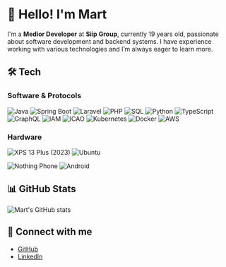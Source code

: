 # 👋 Hello! I'm Mart

I'm a **Medior Developer** at **Siip Group**, currently 19 years old, passionate about software development and backend systems. I have experience working with various technologies and I’m always eager to learn more.

## 🛠️ Tech

### Software & Protocols

![Java](https://img.shields.io/badge/Java-ED8B00?style=for-the-badge&logo=java&logoColor=white)
![Spring Boot](https://img.shields.io/badge/Spring%20Boot-6DB33F?style=for-the-badge&logo=spring-boot&logoColor=white)
![Laravel](https://img.shields.io/badge/Laravel-FF2D20?style=for-the-badge&logo=laravel&logoColor=white)
![PHP](https://img.shields.io/badge/PHP-777BB4?style=for-the-badge&logo=php&logoColor=white)
![SQL](https://img.shields.io/badge/SQL-00758F?style=for-the-badge&logo=postgresql&logoColor=white)
![Python](https://img.shields.io/badge/Python-FFD43B?style=for-the-badge&logo=python&logoColor=blue)
![TypeScript](https://img.shields.io/badge/TypeScript-3178C6?style=for-the-badge&logo=typescript&logoColor=white)
![GraphQL](https://img.shields.io/badge/GraphQL-E10098?style=for-the-badge&logo=graphql&logoColor=white)
![IAM](https://img.shields.io/badge/IAM-FF9900?style=for-the-badge&logo=amazonaws&logoColor=white)
![ICAO](https://img.shields.io/badge/ICAO-003DA5?style=for-the-badge&logo=airplane&logoColor=white)
![Kubernetes](https://img.shields.io/badge/Kubernetes-326CE5?style=for-the-badge&logo=kubernetes&logoColor=white)
![Docker](https://img.shields.io/badge/Docker-2496ED?style=for-the-badge&logo=docker&logoColor=white)
![AWS](https://img.shields.io/badge/AWS-FF9900?style=for-the-badge&logo=amazonaws&logoColor=white)

### Hardware

![XPS 13 Plus (2023)](https://img.shields.io/badge/dell-XPS%2013%20Plus%20-007DB8?style=for-the-badge&logo=dell&logoColor=white)
![Ubuntu](https://img.shields.io/badge/Ubuntu-E95420?style=for-the-badge&logo=ubuntu&logoColor=white)

![Nothing Phone](https://img.shields.io/badge/Nothing%20Phone%20(2)%20-000000?style=for-the-badge&logo=nothing&logoColor=white)
![Android](https://img.shields.io/badge/Android-3DDC84?style=for-the-badge&logo=android&logoColor=white)

## 📊 GitHub Stats
![Mart's GitHub stats](https://github-readme-stats.vercel.app/api?username=MartAtSiip&show_icons=true&theme=transparent)

## 🔗 Connect with me
- [GitHub](https://github.com/MartAtSiip)
- [LinkedIn](https://www.linkedin.com/in/martvandermolen)
